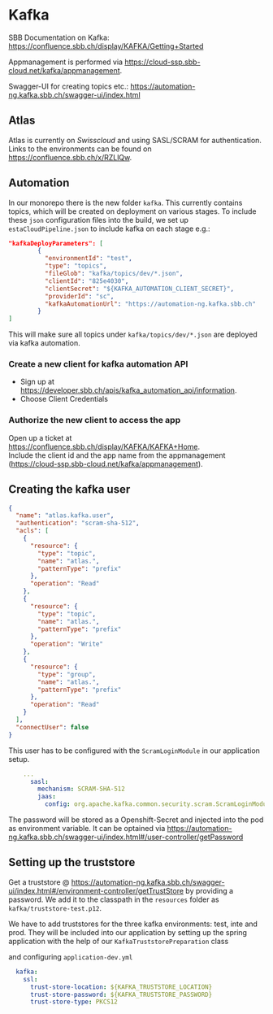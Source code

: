 # Kafka

SBB Documentation on Kafka: https://confluence.sbb.ch/display/KAFKA/Getting+Started

Appmanagement is performed via https://cloud-ssp.sbb-cloud.net/kafka/appmanagement.

Swagger-UI for creating topics etc.: https://automation-ng.kafka.sbb.ch/swagger-ui/index.html

## Atlas

Atlas is currently on *Swisscloud* and using SASL/SCRAM for authentication.
Links to the environments can be found on https://confluence.sbb.ch/x/RZLlQw.

## Automation

In our monorepo there is the new folder `kafka`. This currently contains topics, which will be created on deployment on various stages.
To include these `json` configuration files into the build, we set up `estaCloudPipeline.json` to include kafka on each stage e.g.:

```json
"kafkaDeployParameters": [
        {
          "environmentId": "test",
          "type": "topics",
          "fileGlob": "kafka/topics/dev/*.json",
          "clientId": "825e4030",
          "clientSecret": "${KAFKA_AUTOMATION_CLIENT_SECRET}",
          "providerId": "sc",
          "kafkaAutomationUrl": "https://automation-ng.kafka.sbb.ch"
        }
]
```

This will make sure all topics under `kafka/topics/dev/*.json` are deployed via kafka automation.

### Create a new client for kafka automation API

- Sign up at https://developer.sbb.ch/apis/kafka_automation_api/information.
- Choose Client Credentials

### Authorize the new client to access the app

Open up a ticket at https://confluence.sbb.ch/display/KAFKA/KAFKA+Home. \
Include the client id and the app name from the appmanagement (https://cloud-ssp.sbb-cloud.net/kafka/appmanagement).

## Creating the kafka user

```json
{
  "name": "atlas.kafka.user",
  "authentication": "scram-sha-512",
  "acls": [
    {
      "resource": {
        "type": "topic",
        "name": "atlas.",
        "patternType": "prefix"
      },
      "operation": "Read"
    },
    {
      "resource": {
        "type": "topic",
        "name": "atlas.",
        "patternType": "prefix"
      },
      "operation": "Write"
    },
    {
      "resource": {
        "type": "group",
        "name": "atlas.",
        "patternType": "prefix"
      },
      "operation": "Read"
    }
  ],
  "connectUser": false
}
```

This user has to be configured with the `ScramLoginModule` in our application setup.

```yaml
    ...
      sasl:
        mechanism: SCRAM-SHA-512
        jaas:
          config: org.apache.kafka.common.security.scram.ScramLoginModule required username="atlas.kafka.user" password="${KAFKA_SCRAM_PASSWORD}";
```

The password will be stored as a Openshift-Secret and injected into the pod as environment variable. It can be optained via https://automation-ng.kafka.sbb.ch/swagger-ui/index.html#/user-controller/getPassword

## Setting up the truststore

Get a truststore @ https://automation-ng.kafka.sbb.ch/swagger-ui/index.html#/environment-controller/getTrustStore by providing a password.
We add it to the classpath in the `resources` folder as `kafka/truststore-test.p12`.

We have to add truststores for the three kafka environments: test, inte and prod.
They will be included into our application by setting up the spring application with the help of our `KafkaTruststorePreparation` class

and configuring `application-dev.yml`

```yaml
  kafka:
    ssl:
      trust-store-location: ${KAFKA_TRUSTSTORE_LOCATION}
      trust-store-password: ${KAFKA_TRUSTSTORE_PASSWORD}
      trust-store-type: PKCS12
```
